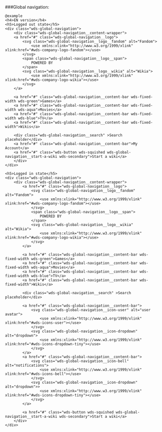 ###Global navigation:

	@example
	<h4>EN version</h4>
	<h5>Logged out state</h5>
	<div class="wds-global-navigation">
		<div class="wds-global-navigation__content-wrapper">
		<a href="#" class="wds-global-navigation__logo">
			<svg class="wds-global-navigation__logo__fandom" alt="Fandom">
				<use xmlns:xlink="http://www.w3.org/1999/xlink" xlink:href="#wds-company-logo-fandom"></use>
			</svg>
			<span class="wds-global-navigation__logo__span">
				POWERED BY
			</span>
			<svg class="wds-global-navigation__logo__wikia" alt="Wikia">
				<use xmlns:xlink="http://www.w3.org/1999/xlink" xlink:href="#wds-company-logo-wikia"></use>
			</svg>
		</a>

		<a href="#" class="wds-global-navigation__content-bar wds-fixed-width wds-green">Games</a>
		<a href="#" class="wds-global-navigation__content-bar wds-fixed-width wds-aqua">Movies</a>
		<a href="#" class="wds-global-navigation__content-bar wds-fixed-width wds-blue">TV</a>
		<a href="#" class="wds-global-navigation__content-bar wds-fixed-width">Wikis</a>

		<div class="wds-global-navigation__search" >Search placeholder</div>
		<a href="#" class="wds-global-navigation__content-bar">My Account</a>
		<a href="#" class="wds-button wds-squished wds-global-navigation__start-a-wiki wds-secondary">Start a wiki</a>
		</div>
	</div>

	<h5>Logged in state</h5>
	<div class="wds-global-navigation">
		<div class="wds-global-navigation__content-wrapper">
			<a href="#" class="wds-global-navigation__logo">
				<svg class="wds-global-navigation__logo__fandom" alt="Fandom">
					<use xmlns:xlink="http://www.w3.org/1999/xlink" xlink:href="#wds-company-logo-fandom"></use>
				</svg>
				<span class="wds-global-navigation__logo__span">
					POWERED BY
				</span>
				<svg class="wds-global-navigation__logo__wikia" alt="Wikia">
					<use xmlns:xlink="http://www.w3.org/1999/xlink" xlink:href="#wds-company-logo-wikia"></use>
				</svg>
			</a>

			<a href="#" class="wds-global-navigation__content-bar wds-fixed-width wds-green">Games</a>
			<a href="#" class="wds-global-navigation__content-bar wds-fixed-width wds-aqua">Movies</a>
			<a href="#" class="wds-global-navigation__content-bar wds-fixed-width wds-blue">TV</a>
			<a href="#" class="wds-global-navigation__content-bar wds-fixed-width">Wikis</a>

			<div class="wds-global-navigation__search" >Search placeholder</div>

			<a href="#" class="wds-global-navigation__content-bar">
				<svg class="wds-global-navigation__icon-user" alt="user avatar">
					<use xmlns:xlink="http://www.w3.org/1999/xlink" xlink:href="#wds-icons-user"></use>
				</svg>
				<svg class="wds-global-navigation__icon-dropdown" alt="dropdown">
					<use xmlns:xlink="http://www.w3.org/1999/xlink" xlink:href="#wds-icons-dropdown-tiny"></use>
				</svg>
			</a>
			<a href="#" class="wds-global-navigation__content-bar">
				<svg class="wds-global-navigation__icon-bell" alt="notifications">
					<use xmlns:xlink="http://www.w3.org/1999/xlink" xlink:href="#wds-icons-bell"></use>
				</svg>
				<svg class="wds-global-navigation__icon-dropdown" alt="dropdown">>
					<use xmlns:xlink="http://www.w3.org/1999/xlink" xlink:href="#wds-icons-dropdown-tiny"></use>
				</svg>
			</a>

			<a href="#" class="wds-button wds-squished wds-global-navigation__start-a-wiki wds-secondary">Start a wiki</a>
		</div>
	</div>
 